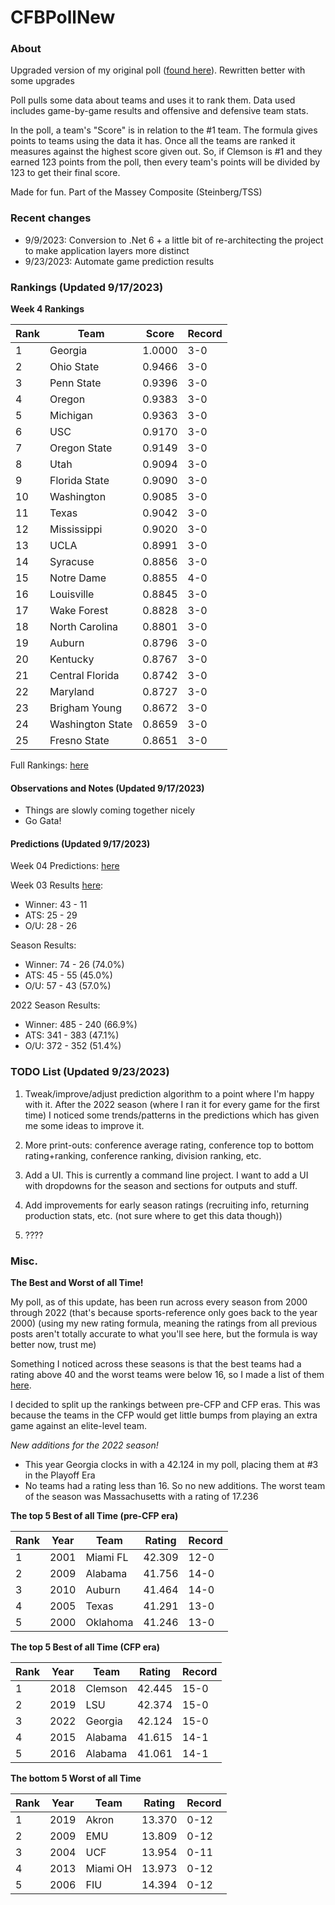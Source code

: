 # CFBPollNew

### About

Upgraded version of my original poll ([found here](https://github.com/taylorleprechaun/CFBPoll)).  Rewritten better with some upgrades

Poll pulls some data about teams and uses it to rank them.  Data used includes game-by-game results and offensive and defensive team stats.

In the poll, a team's "Score" is in relation to the #1 team.  The formula gives points to teams using the data it has.  Once all the teams are ranked it measures against the highest score given out.  So, if Clemson is #1 and they earned 123 points from the poll, then every team's points will be divided by 123 to get their final score.

Made for fun.  Part of the Massey Composite (Steinberg/TSS)

### Recent changes

* 9/9/2023: Conversion to .Net 6 + a little bit of re-architecting the project to make application layers more distinct
* 9/23/2023: Automate game prediction results

### Rankings (Updated 9/17/2023)

**Week 4 Rankings**

Rank | Team | Score | Record
---|---|---|---
1 | Georgia | 1.0000 | 3-0
2 | Ohio State | 0.9466 | 3-0
3 | Penn State | 0.9396 | 3-0
4 | Oregon | 0.9383 | 3-0
5 | Michigan | 0.9363 | 3-0
6 | USC | 0.9170 | 3-0
7 | Oregon State | 0.9149 | 3-0
8 | Utah | 0.9094 | 3-0
9 | Florida State | 0.9090 | 3-0
10 | Washington | 0.9085 | 3-0
11 | Texas | 0.9042 | 3-0
12 | Mississippi | 0.9020 | 3-0
13 | UCLA | 0.8991 | 3-0
14 | Syracuse | 0.8856 | 3-0
15 | Notre Dame | 0.8855 | 4-0
16 | Louisville | 0.8845 | 3-0
17 | Wake Forest | 0.8828 | 3-0
18 | North Carolina | 0.8801 | 3-0
19 | Auburn | 0.8796 | 3-0
20 | Kentucky | 0.8767 | 3-0
21 | Central Florida | 0.8742 | 3-0
22 | Maryland | 0.8727 | 3-0
23 | Brigham Young | 0.8672 | 3-0
24 | Washington State | 0.8659 | 3-0
25 | Fresno State | 0.8651 | 3-0

Full Rankings: [here](https://github.com/taylorleprechaun/CFBPollNew/blob/main/CFBPoll/PreviousPolls/2023/2023-Week%2004.md)

#### Observations and Notes (Updated 9/17/2023)

* Things are slowly coming together nicely
* Go Gata!

#### Predictions (Updated 9/17/2023)

Week 04 Predictions: [here](https://github.com/taylorleprechaun/CFBPollNew/blob/main/CFBPoll/PreviousPolls/2023/Predictions/2023-Week%2004.md)

Week 03 Results [here](https://github.com/taylorleprechaun/CFBPollNew/blob/main/CFBPoll/PreviousPolls/2023/Predictions/2023-Week%2003.md):
* Winner: 43 - 11
* ATS: 25 - 29
* O/U: 28 - 26

Season Results:
* Winner: 74 - 26 (74.0%)
* ATS: 45 - 55 (45.0%)
* O/U: 57 - 43 (57.0%)

2022 Season Results:
* Winner: 485 - 240 (66.9%)
* ATS: 341 - 383 (47.1%)
* O/U: 372 - 352 (51.4%)
 
### TODO List (Updated 9/23/2023)

1. Tweak/improve/adjust prediction algorithm to a point where I'm happy with it. After the 2022 season (where I ran it for every game for the first time) I noticed some trends/patterns in the predictions which has given me some ideas to improve it.

2. More print-outs: conference average rating, conference top to bottom rating+ranking, conference ranking, division ranking, etc.

3. Add a UI.  This is currently a command line project.  I want to add a UI with dropdowns for the season and sections for outputs and stuff.
	
4. Add improvements for early season ratings (recruiting info, returning production stats, etc. (not sure where to get this data though))

5. ????

### Misc.

**The Best and Worst of all Time!**

My poll, as of this update, has been run across every season from 2000 through 2022 (that's because sports-reference only goes back to the year 2000) (using my new rating formula, meaning the ratings from all previous posts aren't totally accurate to what you'll see here, but the formula is way better now, trust me)

Something I noticed across these seasons is that the best teams had a rating above 40 and the worst teams were below 16, so I made a list of them [here]( https://github.com/taylorleprechaun/CFBPollNew/blob/main/CFBPoll/Resources/BOAT%20and%20WOAT.xlsx).

I decided to split up the rankings between pre-CFP and CFP eras.  This was because the teams in the CFP would get little bumps from playing an extra game against an elite-level team.

*New additions for the 2022 season!*

* This year Georgia clocks in with a 42.124 in my poll, placing them at #3 in the Playoff Era
* No teams had a rating less than 16.  So no new additions.  The worst team of the season was Massachusetts with a rating of 17.236

**The top 5 Best of all Time (pre-CFP era)**

Rank | Year | Team | Rating | Record
---|---|---|---|---
1 | 2001 | Miami FL | 42.309 | 12-0
2 | 2009 | Alabama | 41.756 | 14-0
3 | 2010 | Auburn | 41.464 | 14-0
4 | 2005 | Texas | 41.291 | 13-0
5 | 2000 | Oklahoma | 41.246 | 13-0

**The top 5 Best of all Time (CFP era)**

Rank | Year | Team | Rating | Record
---|---|---|---|---
1 | 2018 | Clemson | 42.445 | 15-0
2 | 2019 | LSU | 42.374 | 15-0
3 | 2022 | Georgia | 42.124 | 15-0
4 | 2015 | Alabama | 41.615 | 14-1
5 | 2016 | Alabama | 41.061 | 14-1

**The bottom 5 Worst of all Time**

Rank | Year | Team | Rating | Record
---|---|---|---|---
1 | 2019 | Akron | 13.370 | 0-12
2 | 2009 | EMU | 13.809 | 0-12
3 | 2004 | UCF | 13.954 | 0-11
4 | 2013 | Miami OH | 13.973 | 0-12
5 | 2006 | FIU | 14.394 | 0-12
